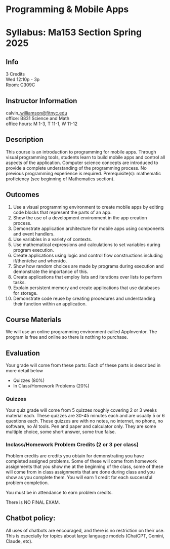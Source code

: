 # Programming & Mobile Apps 

# Syllabus: Ma153 Section Spring 2025

## Info 

3 Credits  
Wed 12:10p - 3p  
Room: C309C

## Instructor Information

calvin\_williamson@fitnyc.edu  
office: B831 Science and Math  
office hours: M 1-3, T 11-1, W 11-12

## Description

This course is an introduction to programming for mobile apps. Through visual programming tools, students learn to build mobile apps and control all aspects of the application. Computer science concepts are introduced to provide a complete understanding of the programming process. No previous programming experience is required. Prerequisite(s): mathematic proficiency (see beginning of Mathematics section).

## Outcomes

1. Use a visual programming environment to create mobile apps by editing code blocks that represent the parts of an app. 
2. Show the use of a development environment in the app creation process. 
3. Demonstrate application architecture for mobile apps using components and event handlers. 
4. Use variables in a variety of contexts. 
5. Use mathematical expressions and calculations to set variables during program execution. 
6. Create applications using logic and control flow constructions including if/then/else and when/do. 
7. Show how random choices are made by programs during execution and demonstrate the importance of this. 
8. Create applications that employ lists and iterations over lists to perform tasks. 
9. Explain persistent memory and create applications that use databases for storage. 
10. Demonstrate code reuse by creating procedures and understanding their function within an application.

## Course Materials

We will use an online programming environment called AppInventor. The program is free and online so there is nothing to purchase.

## Evaluation

Your grade will come from these parts:
Each of these parts is described in more detail below

- Quizzes  (80%)
- In Class/Homework Problems (20%)

### Quizzes

Your quiz grade will come from 5 quizzes roughly covering 2 or 3
weeks material each. These quizzes are 30-45 minutes each and are
usually 5 or 6 questions each. These quizzes are with no notes, no
internet, no phone, no software, no AI tools. Pen and paper and
calculator only. They are some multiple choice, some short answer,
some true false. 

### Inclass/Homework Problem Credits (2 or 3 per class)

Problem credits are credits you obtain for demonstrating you have
completed assigned problems. Some of these will come from homework
assignments that you show me at the beginning of the class, some
of these will come from in class assignments that are done during
class and you show as you complete them. You will earn 1 credit
for each successful problem completion. 

You must be in attendance to earn problem credits.  

There is NO FINAL EXAM. 

## Chatbot policy:

All uses of chatbots are encouraged, and there is no restriction on their use. This is especially for topics about large language models (ChatGPT, Gemini, Claude, etc). 
